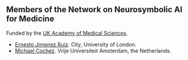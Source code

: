 ## Members of the Network on Neurosymbolic AI for Medicine 

Funded by the [UK Academy of Medical Sciences](https://acmedsci.ac.uk/).

- [Ernesto Jimenez Ruiz](https://www.city.ac.uk/about/people/academics/ernesto-jimenez-ruiz). City, University of London.
- [Michael Cochez](https://www.cochez.nl). Vrije Universiteit Amsterdam, the Netherlands.
